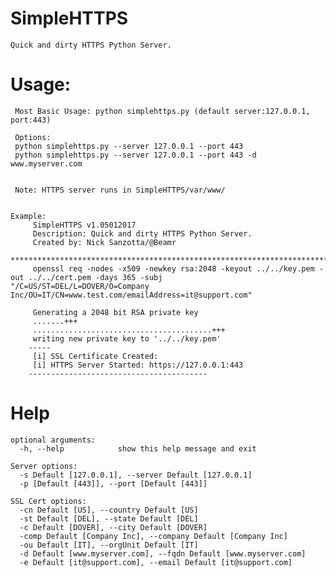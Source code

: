 # SimpleHTTPS
    Quick and dirty HTTPS Python Server.

# Usage:
     Most Basic Usage: python simplehttps.py (default server:127.0.0.1, port:443)
     
     Options:
     python simplehttps.py --server 127.0.0.1 --port 443
     python simplehttps.py --server 127.0.0.1 --port 443 -d www.myserver.com

     
     Note: HTTPS server runs in SimpleHTTPS/var/www/


    Example:
         SimpleHTTPS v1.05012017
         Description: Quick and dirty HTTPS Python Server.
         Created by: Nick Sanzotta/@Beamr
         *******************************************************************************
         openssl req -nodes -x509 -newkey rsa:2048 -keyout ../../key.pem -out ../../cert.pem -days 365 -subj                            "/C=US/ST=DEL/L=DOVER/O=Company Inc/OU=IT/CN=www.test.com/emailAddress=it@support.com"
         
         Generating a 2048 bit RSA private key
         .......+++
         ........................................+++
         writing new private key to '../../key.pem'
        -----
         [i] SSL Certificate Created:
         [i] HTTPS Server Started: https://127.0.0.1:443
        ----------------------------------------

# Help
    optional arguments:
      -h, --help            show this help message and exit

    Server options:
      -s Default [127.0.0.1], --server Default [127.0.0.1]
      -p [Default [443]], --port [Default [443]]

    SSL Cert options:
      -cn Default [US], --country Default [US]
      -st Default [DEL], --state Default [DEL]
      -c Default [DOVER], --city Default [DOVER]
      -comp Default [Company Inc], --company Default [Company Inc]
      -ou Default [IT], --orgUnit Default [IT]
      -d Default [www.myserver.com], --fqdn Default [www.myserver.com]
      -e Default [it@support.com], --email Default [it@support.com]



 
 
